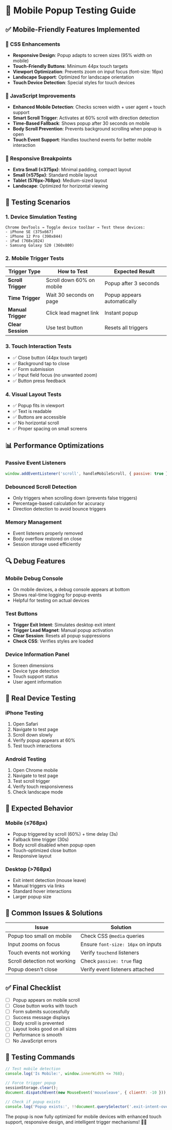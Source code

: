 # 📱 Mobile Popup Testing Guide

## ✅ Mobile-Friendly Features Implemented

### 🎨 **CSS Enhancements**
- **Responsive Design**: Popup adapts to screen sizes (95% width on mobile)
- **Touch-Friendly Buttons**: Minimum 44px touch targets
- **Viewport Optimization**: Prevents zoom on input focus (font-size: 16px)
- **Landscape Support**: Optimized for landscape orientation
- **Touch Device Detection**: Special styles for touch devices

### 🔧 **JavaScript Improvements**
- **Enhanced Mobile Detection**: Checks screen width + user agent + touch support
- **Smart Scroll Trigger**: Activates at 60% scroll with direction detection
- **Time-Based Fallback**: Shows popup after 30 seconds on mobile
- **Body Scroll Prevention**: Prevents background scrolling when popup is open
- **Touch Event Support**: Handles touchend events for better mobile interaction

### 📐 **Responsive Breakpoints**
- **Extra Small (≤375px)**: Minimal padding, compact layout
- **Small (≤575px)**: Standard mobile layout
- **Tablet (576px-768px)**: Medium-sized layout
- **Landscape**: Optimized for horizontal viewing

## 🧪 **Testing Scenarios**

### 1. **Device Simulation Testing**
```
Chrome DevTools → Toggle device toolbar → Test these devices:
- iPhone SE (375x667)
- iPhone 12 Pro (390x844)
- iPad (768x1024)
- Samsung Galaxy S20 (360x800)
```

### 2. **Mobile Trigger Tests**
| Trigger Type | How to Test | Expected Result |
|-------------|-------------|-----------------|
| **Scroll Trigger** | Scroll down 60% on mobile | Popup after 3 seconds |
| **Time Trigger** | Wait 30 seconds on page | Popup appears automatically |
| **Manual Trigger** | Click lead magnet link | Instant popup |
| **Clear Session** | Use test button | Resets all triggers |

### 3. **Touch Interaction Tests**
- ✅ Close button (44px touch target)
- ✅ Background tap to close
- ✅ Form submission
- ✅ Input field focus (no unwanted zoom)
- ✅ Button press feedback

### 4. **Visual Layout Tests**
- ✅ Popup fits in viewport
- ✅ Text is readable
- ✅ Buttons are accessible
- ✅ No horizontal scroll
- ✅ Proper spacing on small screens

## 📊 **Performance Optimizations**

### **Passive Event Listeners**
```javascript
window.addEventListener('scroll', handleMobileScroll, { passive: true });
```

### **Debounced Scroll Detection**
- Only triggers when scrolling down (prevents false triggers)
- Percentage-based calculation for accuracy
- Direction detection to avoid bounce triggers

### **Memory Management**
- Event listeners properly removed
- Body overflow restored on close
- Session storage used efficiently

## 🔍 **Debug Features**

### **Mobile Debug Console**
- On mobile devices, a debug console appears at bottom
- Shows real-time logging for popup events
- Helpful for testing on actual devices

### **Test Buttons**
- **Trigger Exit Intent**: Simulates desktop exit intent
- **Trigger Lead Magnet**: Manual popup activation
- **Clear Session**: Resets all popup suppressions
- **Check CSS**: Verifies styles are loaded

### **Device Information Panel**
- Screen dimensions
- Device type detection
- Touch support status
- User agent information

## 📱 **Real Device Testing**

### **iPhone Testing**
1. Open Safari
2. Navigate to test page
3. Scroll down slowly
4. Verify popup appears at 60%
5. Test touch interactions

### **Android Testing**
1. Open Chrome mobile
2. Navigate to test page
3. Test scroll trigger
4. Verify touch responsiveness
5. Check landscape mode

## 🎯 **Expected Behavior**

### **Mobile (≤768px)**
- Popup triggered by scroll (60%) + time delay (3s)
- Fallback time trigger (30s)
- Body scroll disabled when popup open
- Touch-optimized close button
- Responsive layout

### **Desktop (>768px)**
- Exit intent detection (mouse leave)
- Manual triggers via links
- Standard hover interactions
- Larger popup size

## 🐛 **Common Issues & Solutions**

| Issue | Solution |
|-------|----------|
| Popup too small on mobile | Check CSS `@media` queries |
| Input zooms on focus | Ensure `font-size: 16px` on inputs |
| Touch events not working | Verify `touchend` listeners |
| Scroll detection not working | Check `passive: true` flag |
| Popup doesn't close | Verify event listeners attached |

## ✅ **Final Checklist**

- [ ] Popup appears on mobile scroll
- [ ] Close button works with touch
- [ ] Form submits successfully
- [ ] Success message displays
- [ ] Body scroll is prevented
- [ ] Layout looks good on all sizes
- [ ] Performance is smooth
- [ ] No JavaScript errors

## 🚀 **Testing Commands**

```javascript
// Test mobile detection
console.log('Is Mobile:', window.innerWidth <= 768);

// Force trigger popup
sessionStorage.clear();
document.dispatchEvent(new MouseEvent('mouseleave', { clientY: -10 }));

// Check if popup exists
console.log('Popup exists:', !!document.querySelector('.exit-intent-overlay'));
```

The popup is now fully optimized for mobile devices with enhanced touch support, responsive design, and intelligent trigger mechanisms! 📱✨
